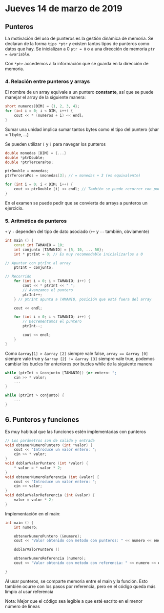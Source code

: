 # Jueves 14 de marzo de 2019
## Punteros
La motivación del uso de punteros es la gestión dinámica de memoria.
Se declaran de la forma `tipo *ptr` y existen tantos tipos de punteros como datos que hay. Se inicializan a 0 `ptr = 0` o a una dirección de memoria `ptr = &variable`.

Con `*ptr` accedemos a la información que se guarda en la dirección de memoria.
### 4. Relación entre punteros y arrays
El nombre de un array equivale a un puntero **constante**, así que se puede manejar el array de la siguiente manera:
```c++
short numeros[DIM] = {1, 2, 3, 4};
for (int i = 0; i < DIM, i++) {
    cout << * (numeros + i) << endl;
}
```
Sumar una unidad implica sumar tantos bytes como el tipo del puntero (char = 1 byte, ...)

Se pueden utilizar `[` y `]` para navegar los punteros

```c++
double monedas [DIM] = {...}
double *ptrDouble;
double *ptrTerceraPos;

ptrDouble = monedas;
ptrTerceraPos = &monedas[3]; // = monedas + 3 (es equivalente)

for (int i = 0; i < DIM; i++) {
    cout << ptrDouble [i] << endl; // También se puede recorrer con punteros como en el ejemplo anterior
}
```
En el examen se puede pedir que se convierta de arrays a punteros un ejercicio.

### 5. Aritmética de punteros
`+` y `-` dependen del tipo de dato asociado (`++` y `--` también, obviamente)
```c++
int main () {
    const int TAMANIO = 10;
    int conjunto [TAMANIO] = {5, 10, ... 50};
    int * ptrInt = 0; // Es muy recomendable inicializarlos a 0

// Apuntar con ptrInt al array
    ptrInt = conjunto;

// Recorrido
    for (int i = 0; i < TAMANIO; i++) {
        cout << * ptrInt << " ";
        // Avanzamos el puntero
        ptrInt++;
    } // ptrInt apunta a TAMANIO, posición que está fuera del array

    cout << endl;

    for (int i = 0; i < TAMANIO; i++) {
        // Decrementamos el puntero
        ptrInt--;

        cout << endl;
    }
}
```
Como
`&array[1] > &array [2]` siempre vale false,
`array == &array [0]` siempre vale true y
`&array [2] != &array [3]` siempre vale true,
podemos cambiar los bucles for anteriores por bucles while de la siguiente manera
```c++
while (ptrInt < &conjunto [TAMANIO]) {or entero: ";
    cin >> * valor;
    ...
}

while (ptrInt > conjunto) {
    ...
}
```
## 6. Punteros y funciones
Es muy habitual que las funciones estén implementadas con punteros

```c++
// Los parámetros son de salida y entrada
void obtenerNumeroPuntero (int *valor) {
    cout << "Introduce un valor entero: ";
    cin >> * valor;
}
void doblarValorPuntero (int *valor) {
    * valor = * valor * 2;
}
void obtenerNumeroReferencia (int &valor) {
    cout << "Introduce un valor entero: ";
    cin >> valor;
}
void doblarValorReferencia (int &valor) {
    valor = valor * 2;
}
```
Implementación en el main:
```c++
int main () {
    int numero;

    obtenerNumeroPuntero (&numero);
    cout << "Valor obtenido con metodo con punteros: " << numero << endl;

    doblarValorPuntero ()

    obtenerNumeroReferencia (numero);
    cout << "Valor obtenido con metodo con referencia: " << numero << endl;

}
```
Al usar punteros, se comparte memoria entre el main y la función. Esto también ocurre con los pasos por referencia, pero en el código queda más limpio al usar referencia

Nota: Mejor que el código sea legible a que esté escrito en el menor número de lineas
